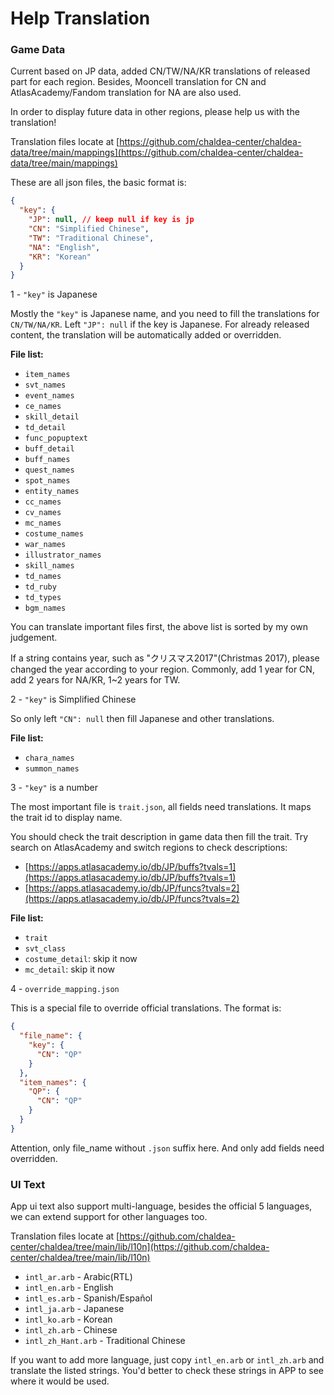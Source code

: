 # Help Translation

### Game Data

Current based on JP data, added CN/TW/NA/KR translations of released part for each region. Besides, Mooncell translation for CN and AtlasAcademy/Fandom translation for NA are also used.

In order to display future data in other regions, please help us with the translation! 

Translation files locate at [https://github.com/chaldea-center/chaldea-data/tree/main/mappings](https://github.com/chaldea-center/chaldea-data/tree/main/mappings)

These are all json files, the basic format is: 

```json
{
  "key": {
    "JP": null, // keep null if key is jp
    "CN": "Simplified Chinese",
    "TW": "Traditional Chinese",
    "NA": "English",
    "KR": "Korean"
  }
}
```
1 - `"key"` is Japanese

Mostly the `"key"` is Japanese name, and you need to fill the translations for `CN/TW/NA/KR`. Left `"JP": null` if the key is Japanese. For already released content, the translation will be automatically added or overridden.

**File list:**
- `item_names`
- `svt_names`
- `event_names`
- `ce_names`
- `skill_detail`
- `td_detail`
- `func_popuptext`
- `buff_detail`
- `buff_names`
- `quest_names`
- `spot_names`
- `entity_names`
- `cc_names`
- `cv_names`
- `mc_names`
- `costume_names`
- `war_names`
- `illustrator_names`
- `skill_names`
- `td_names`
- `td_ruby`
- `td_types`
- `bgm_names`

You can translate important files first, the above list is sorted by my own judgement.

If a string contains year, such as "クリスマス2017"(Christmas 2017), please changed the year according to your region. Commonly, add 1 year for CN, add 2 years for NA/KR, 1~2 years for TW.


2 - `"key"` is Simplified Chinese

So only left `"CN": null` then fill Japanese and other translations.

**File list:**
- `chara_names`
- `summon_names`
  
3 - `"key"` is a number

The most important file is `trait.json`, all fields need translations. It maps the trait id to display name. 

You should check the trait description in game data then fill the trait.
Try search on AtlasAcademy and switch regions to check descriptions:
- [https://apps.atlasacademy.io/db/JP/buffs?tvals=1](https://apps.atlasacademy.io/db/JP/buffs?tvals=1)
- [https://apps.atlasacademy.io/db/JP/funcs?tvals=2](https://apps.atlasacademy.io/db/JP/funcs?tvals=2)

**File list:**
- `trait`
- `svt_class`
- `costume_detail`: skip it now
- `mc_detail`: skip it now

4 - `override_mapping.json`

This is a special file to override official translations. The format is:

```json
{
  "file_name": {
    "key": {
      "CN": "QP"
    }
  },
  "item_names": {
    "QP": {
      "CN": "QP"
    }
  }
}
```

Attention, only file_name without `.json` suffix here. And only add fields need overridden.


### UI Text

App ui text also support multi-language, besides the official 5 languages, we can extend support for other languages too.

Translation files locate at [https://github.com/chaldea-center/chaldea/tree/main/lib/l10n](https://github.com/chaldea-center/chaldea/tree/main/lib/l10n)

- `intl_ar.arb` - Arabic(RTL)
- `intl_en.arb` - English
- `intl_es.arb` - Spanish/Español
- `intl_ja.arb` - Japanese
- `intl_ko.arb` - Korean
- `intl_zh.arb` - Chinese
- `intl_zh_Hant.arb` - Traditional Chinese

If you want to add more language, just copy `intl_en.arb` or `intl_zh.arb` and translate the listed strings.
You'd better to check these strings in APP to see where it would be used.
